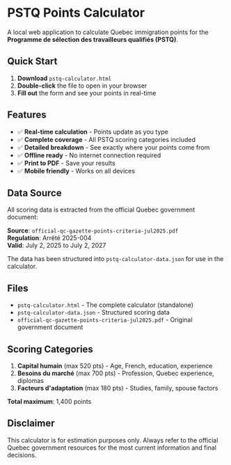 # PSTQ Points Calculator

A local web application to calculate Quebec immigration points for the **Programme de sélection des travailleurs qualifiés (PSTQ)**.

## Quick Start

1. **Download** `pstq-calculator.html`
2. **Double-click** the file to open in your browser
3. **Fill out** the form and see your points in real-time

## Features

- ✅ **Real-time calculation** - Points update as you type
- ✅ **Complete coverage** - All PSTQ scoring categories included
- ✅ **Detailed breakdown** - See exactly where your points come from
- ✅ **Offline ready** - No internet connection required
- ✅ **Print to PDF** - Save your results
- ✅ **Mobile friendly** - Works on all devices

## Data Source

All scoring data is extracted from the official Quebec government document:

**Source**: `official-qc-gazette-points-criteria-jul2025.pdf`  
**Regulation**: Arrêté 2025-004  
**Valid**: July 2, 2025 to July 2, 2027  

The data has been structured into `pstq-calculator-data.json` for use in the calculator.

## Files

- `pstq-calculator.html` - The complete calculator (standalone)
- `pstq-calculator-data.json` - Structured scoring data
- `official-qc-gazette-points-criteria-jul2025.pdf` - Original government document

## Scoring Categories

1. **Capital humain** (max 520 pts) - Age, French, education, experience
2. **Besoins du marché** (max 700 pts) - Profession, Quebec experience, diplomas
3. **Facteurs d'adaptation** (max 180 pts) - Studies, family, spouse factors

**Total maximum**: 1,400 points

## Disclaimer

This calculator is for estimation purposes only. Always refer to the official Quebec government resources for the most current information and final decisions.
